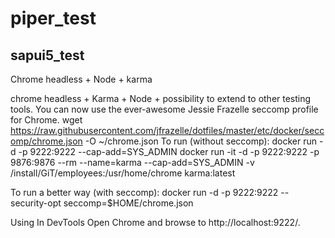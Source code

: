 # piper_test
## sapui5_test
Chrome headless + Node + karma

chrome headless + Karma + Node + possibility to extend to other testing tools.
You can now use the ever-awesome Jessie Frazelle seccomp profile for Chrome. wget https://raw.githubusercontent.com/jfrazelle/dotfiles/master/etc/docker/seccomp/chrome.json -O ~/chrome.json
To run (without seccomp):
docker run -d -p 9222:9222 --cap-add=SYS_ADMIN
docker run -it -d -p 9222:9222 -p 9876:9876 --rm --name=karma --cap-add=SYS_ADMIN -v /install/GiT/employees:/usr/home/chrome karma:latest

To run a better way (with seccomp):
docker run -d -p 9222:9222 --security-opt seccomp=$HOME/chrome.json

Using In DevTools
Open Chrome and browse to http://localhost:9222/.
